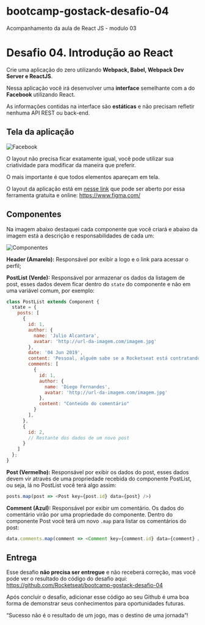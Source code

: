 # bootcamp-gostack-desafio-04
Acompanhamento da aula de React JS - modulo 03

# Desafio 04. Introdução ao React

Crie uma aplicação do zero utilizando **Webpack, Babel, Webpack Dev Server e ReactJS**.

Nessa aplicação você irá desenvolver uma **interface** semelhante com a do **Facebook** utilizando React.

As informações contidas na interface são **estáticas** e não precisam refletir nenhuma API REST ou back-end.

## Tela da aplicação

![Facebook](assets-desafio/facebook.png)

O layout não precisa ficar exatamente igual, você pode utilizar sua criatividade para modificar da maneira que preferir.

O mais importante é que todos elementos apareçam em tela.

O layout da aplicação está em [nesse link](assets-desafio/layout.sketch) que pode ser aberto por essa ferramenta gratuita e online: https://www.figma.com/

## Componentes

Na imagem abaixo destaquei cada componente que você criará e abaixo da imagem está a descrição e responsabilidades de cada um:

![Componentes](assets-desafio/components.png)

**Header (Amarelo):** Responsável por exibir a logo e o link para acessar o perfil;

**PostList (Verde):** Responsável por armazenar os dados da listagem de post, esses dados devem ficar dentro do `state` do componente e não em uma variável comum, por exemplo:

```js
class PostList extends Component {
  state = {
    posts: [
      {
        id: 1,
        author: {
          name: 'Julio Alcantara',
          avatar: 'http://url-da-imagem.com/imagem.jpg'
        },
        date: '04 Jun 2019',
        content: 'Pessoal, alguém sabe se a Rocketseat está contratando?',
        comments: [
          {
            id: 1,
            author: {
              name: 'Diego Fernandes',
              avatar: 'http://url-da-imagem.com/imagem.jpg'
            },
            content: "Conteúdo do comentário"
          }
        ],
      },
      {
        id: 2,
        // Restante dos dados de um novo post
      }
    ]
  };
}
```

**Post (Vermelho):** Responsável por exibir os dados do post, esses dados devem vir através de uma propriedade recebida do componente PostList, ou seja, lá no PostList você terá algo assim:

```js
posts.map(post => <Post key={post.id} data={post} />)
```

**Comment (Azul):** Responsável por exibir um comentário. Os dados do comentário virão por uma propriedade do componente. Dentro do componente Post você terá um novo `.map` para listar os comentários do post:

```js
data.comments.map(comment => <Comment key={comment.id} data={comment} />)
```

## Entrega

Esse desafio **não precisa ser entregue** e não receberá correção, mas você pode ver o resultado do código do desafio aqui: https://github.com/Rocketseat/bootcamp-gostack-desafio-04

Após concluir o desafio, adicionar esse código ao seu Github é uma boa forma de demonstrar seus conhecimentos para oportunidades futuras.

“Sucesso não é o resultado de um jogo, mas o destino de uma jornada”!
